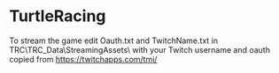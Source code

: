 # TurtleRacing

To stream the game edit Oauth.txt and TwitchName.txt in TRC\TRC_Data\StreamingAssets\ with your Twitch username and oauth copied from https://twitchapps.com/tmi/
